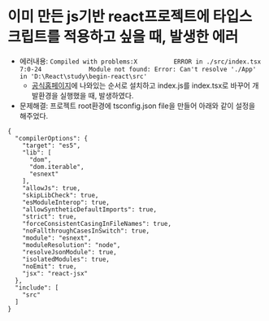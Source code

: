 # 이미 만든 js기반 react프로젝트에 타입스크립트를 적용하고 싶을 때, 발생한 에러
- 에러내용: ``Compiled with problems:X         
ERROR in ./src/index.tsx 7:0-24            
Module not found: Error: Can't resolve './App' in 'D:\React\study\begin-react\src'``
    - [공식홈페이지](https://create-react-app.dev/docs/adding-typescript/#installation)에 나와있는 순서로 설치하고 index.js를 index.tsx로 바꾸어 개발환경을 실행했을 때, 발생하였다.
- 문제해결: 프로젝트 root환경에 tsconfig.json file을 만들어 아래와 같이 설정을 해주었다.

```
{
  "compilerOptions": {
    "target": "es5",
    "lib": [
      "dom",
      "dom.iterable",
      "esnext"
    ],
    "allowJs": true,
    "skipLibCheck": true,
    "esModuleInterop": true,
    "allowSyntheticDefaultImports": true,
    "strict": true,
    "forceConsistentCasingInFileNames": true,
    "noFallthroughCasesInSwitch": true,
    "module": "esnext",
    "moduleResolution": "node",
    "resolveJsonModule": true,
    "isolatedModules": true,
    "noEmit": true,
    "jsx": "react-jsx"
  },
  "include": [
    "src"
  ]
}
```